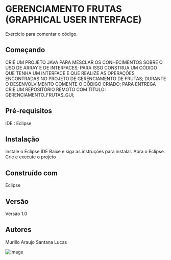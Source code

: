 # GERENCIAMENTO FRUTAS (GRAPHICAL USER INTERFACE)
Exercicio para comentar o código.

## Começando
CRIE UM PROJETO JAVA PARA MESCLAR OS CONHECIMENTOS SOBRE O USO DE ARRAY E DE INTERFACES;
PARA ISSO CONSTRUA UM CÓDIGO QUE TENHA UM INTERFACE E QUE REALIZE AS OPERAÇÕES ENCONTRADAS NO PROJETO DE GERENCIAMENTO DE FRUTAS;
DURANTE O DESENVOLVIMENTO COMENTE O CÓDIGO CRIADO;
PARA ENTREGA CRIE UM REPOSITÓRIO REMOTO COM TÍTULO: GERENCIAMENTO_FRUTAS_GUI;

## Pré-requisitos
IDE : Eclipse

## Instalação
Instale o Eclipse IDE 
Baixe e siga as instruções para instalar. 
Abra o Eclipse. 
Crie e execute o projeto

## Construído com
Eclipse

## Versão
Versão 1.0

## Autores
Murillo Araujo Santana Lucas

![image](https://github.com/user-attachments/assets/7cbbe538-e1e8-4efb-94ad-a0a9c5e40cbd)
